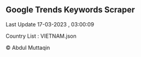 

## Google Trends Keywords Scraper 
 
Last Update 17-03-2023 , 03:00:09

Country List :
VIETNAM.json



© Abdul Muttaqin 
